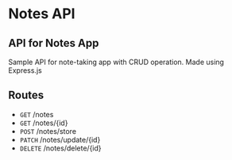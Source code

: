 # Notes API
## API for Notes App
Sample API for note-taking app with CRUD operation. Made using Express.js

## Routes 
- `GET` /notes
- `GET` /notes/{id}
- `POST` /notes/store
- `PATCH` /notes/update/{id}
- `DELETE` /notes/delete/{id}